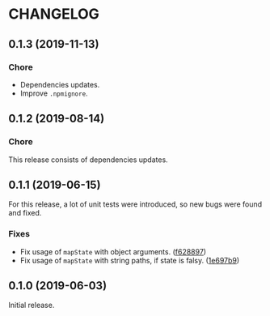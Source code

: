 # CHANGELOG

## 0.1.3 (2019-11-13)

### Chore

* Dependencies updates.
* Improve `.npmignore`.

## 0.1.2 (2019-08-14)

### Chore

This release consists of dependencies updates.

## 0.1.1 (2019-06-15)

For this release, a lot of unit tests were introduced, so new bugs were found and fixed.

### Fixes

* Fix usage of `mapState` with object arguments. ([f628897](https://github.com/leopiccionia/vue-redux/commit/f628897b01d6f1d4296a4ebb404059ffb832d7db))
* Fix usage of `mapState` with string paths, if state is falsy. ([1e697b9](https://github.com/leopiccionia/vue-redux/commit/1e697b973bd37c7ebd74265fab99ae47b81e0eff))

## 0.1.0 (2019-06-03)

Initial release.
